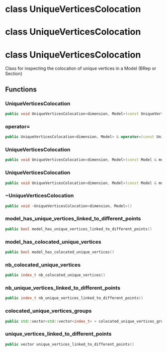 # class UniqueVerticesColocation

# class UniqueVerticesColocation

# class UniqueVerticesColocation

Class for inspecting the colocation of unique vertices in a Model (BRep or Section)

## Functions

### UniqueVerticesColocation

```cpp
public void UniqueVerticesColocation<dimension, Model>(const UniqueVerticesColocation<dimension, Model> & )
```

### operator=

```cpp
public UniqueVerticesColocation<dimension, Model> & operator=(const UniqueVerticesColocation<dimension, Model> & )
```

### UniqueVerticesColocation

```cpp
public void UniqueVerticesColocation<dimension, Model>(const Model & model)
```

### UniqueVerticesColocation

```cpp
public void UniqueVerticesColocation<dimension, Model>(const Model & model, bool verbose)
```

### ~UniqueVerticesColocation

```cpp
public void ~UniqueVerticesColocation<dimension, Model>()
```

### model_has_unique_vertices_linked_to_different_points

```cpp
public bool model_has_unique_vertices_linked_to_different_points()
```

### model_has_colocated_unique_vertices

```cpp
public bool model_has_colocated_unique_vertices()
```

### nb_colocated_unique_vertices

```cpp
public index_t nb_colocated_unique_vertices()
```

### nb_unique_vertices_linked_to_different_points

```cpp
public index_t nb_unique_vertices_linked_to_different_points()
```

### colocated_unique_vertices_groups

```cpp
public std::vector<std::vector<index_t> > colocated_unique_vertices_groups()
```

### unique_vertices_linked_to_different_points

```cpp
public vector unique_vertices_linked_to_different_points()
```
